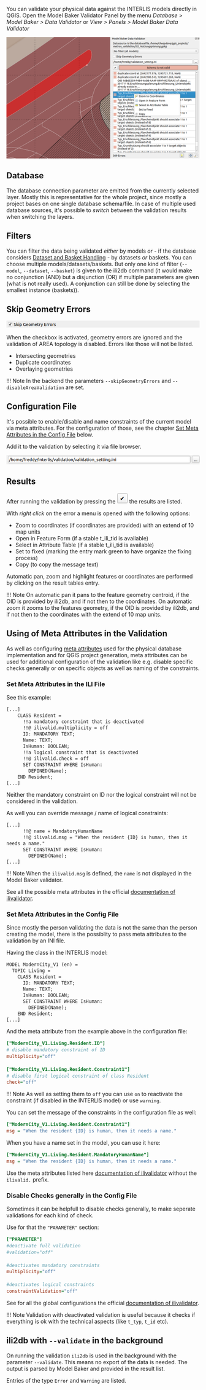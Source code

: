 You can validate your physical data against the INTERLIS models directly in QGIS. Open the Model Baker Validator Panel by the menu *Database > Model Baker > Data Validator* or *View > Panels > Model Baker Data Validator*

![validation](../assets/validation.png)

## Database
The database connection parameter are emitted from the currently selected layer. Mostly this is representative for the whole project, since mostly a project bases on one single database schema/file. In case of multiple used database sources, it's possible to *switch* between the validation results when switching the layers.

## Filters
You can filter the data being validated *either* by models *or* - if the database considers [Dataset and Basket Handling](../../background_info/basket_handling/) - by datasets *or* baskets. You can choose multiple models/datasets/baskets. But only one kind of filter (`--model`, `--dataset`, `--basket`) is given to the ili2db command (it would make no conjunction (AND) but a disjunction (OR) if multiple parameters are given (what is not really used). A conjunction can still be done by selecting the smallest instance (baskets)).

## Skip Geometry Errors
![validation_skipgeometryerrors](../assets/validation_skipgeometryerrors.png)

When the checkbox is activated, geometry errors are ignored and the validation of AREA topology is disabled. Errors like those will not be listed.

- Intersecting geometries
- Duplicate coordinates
- Overlaying geometries

!!! Note
    In the backend the parameters `--skipGeometryErrors` and `--disableAreaValidation` are set.

## Configuration File
It's possible to enable/disable and name constraints of the current model via meta attributes. For the configuration of those, see the chapter [Set Meta Attributes in the Config File](#set-meta-attributes-in-the-config-file) below.

Add it to the validation by selecting it via file browser.

![validation_configfile](../assets/validation_configfile.png)

## Results
After running the validation by pressing the ![checkmark](../assets/checkmark_button.png) the results are listed.

With *right click* on the error a menu is opened with the following options:

- Zoom to coordinates (if coordinates are provided) with an extend of 10 map units
- Open in Feature Form (if a stable t_ili_tid is available)
- Select in Attribute Table (if a stable t_ili_tid is available)
- Set to fixed (marking the entry mark green to have organize the fixing process)
- Copy (to copy the message text)

Automatic pan, zoom and highlight features or coordinates are performed by clicking on the result tables entry.

!!! Note
    On automatic pan it pans to the feature geometry centroid, if the OID is provided by ili2db, and if not then to the coordinates. On automatic zoom it zooms to the features geometry, if the OID is provided by ili2db, and if not then to the coordinates with the extend of 10 map units.

## Using of Meta Attributes in the Validation
As well as configuring [meta attributes](../../background_info/meta_attributes/) used for the physical database implementation and for QGIS project generation, meta attributes can be used for additional configuration of the validation like e.g. disable specific checks generally or on specific objects as well as naming of the constraints.

### Set Meta Attributes in the ILI File

See this example:

```
[...]
    CLASS Resident =
      !!a mandatory constraint that is deactivated
      !!@ ilivalid.multiplicity = off
      ID: MANDATORY TEXT;
      Name: TEXT;
      IsHuman: BOOLEAN;
      !!a logical constraint that is deactivated
      !!@ ilivalid.check = off
      SET CONSTRAINT WHERE IsHuman:
        DEFINED(Name);
    END Resident;
[...]
```

Neither the mandatory constraint on ID nor the logical constraint will not be considered in the validation.

As well you can override message / name of logical constraints:

```
[...]
      !!@ name = MandatoryHumanName
      !!@ ilivalid.msg = "When the resident {ID} is human, then it needs a name."
      SET CONSTRAINT WHERE IsHuman:
        DEFINED(Name);
[...]
```

!!! Note
    When the `ilivalid.msg` is defined, the `name` is not displayed in the Model Baker validator.

See all the possible meta attributes in the official [documentation of ilivalidator](https://github.com/claeis/ilivalidator/blob/master/docs/ilivalidator.rst#interlis-metaattribute).

### Set Meta Attributes in the Config File

Since mostly the person validating the data is not the same than the person creating the model, there is the possiblity to pass meta attributes to the validation by an INI file.

Having the class in the INTERLIS model:

```
MODEL ModernCity_V1 (en) =
  TOPIC Living =
    CLASS Resident =
      ID: MANDATORY TEXT;
      Name: TEXT;
      IsHuman: BOOLEAN;
      SET CONSTRAINT WHERE IsHuman:
        DEFINED(Name);
    END Resident;
[...]
```

And the meta attribute from the example above in the configuration file:

```ini
["ModernCity_V1.Living.Resident.ID"]
# disable mandatory constraint of ID
multiplicity="off"

["ModernCity_V1.Living.Resident.Constraint1"]
# disable first logical constraint of class Resident
check="off"
```

!!! Note
    As well as setting them to `off` you can use `on` to reactivate the constraint (if disabled in the INTERLIS model) or use `warning`.

You can set the message of the constraints in the configuration file as well:

```ini
["ModernCity_V1.Living.Resident.Constraint1"]
msg = "When the resident {ID} is human, then it needs a name."
```

When you have a name set in the model, you can use it here:

```ini
["ModernCity_V1.Living.Resident.MandatoryHumanName"]
msg = "When the resident {ID} is human, then it needs a name."
```

Use the meta attributes listed here [documentation of ilivalidator](https://github.com/claeis/ilivalidator/blob/master/docs/ilivalidator.rst#interlis-metaattribute)  without the `ilivalid.` prefix.

### Disable Checks generally in the Config File

Sometimes it can be helpfull to disable checks generally, to make seperate validations for each kind of check.

Use for that the `"PARAMETER"` section:

```ini
["PARAMETER"]
#deactivate full validation
#validation="off"

#deactivates mandatory constraints
multiplicity="off"

#deactivates logical constraints
constraintValidation="off"
```

See for all the global configurations the official [documentation of ilivalidator](https://github.com/claeis/ilivalidator/blob/master/docs/ilivalidator.rst#ini-globale-konfigurationen).


!!! Note
    Validation with deactivated validation is useful because it checks if everything is ok with the technical aspects (like `t_typ`, `t_id` etc).

## ili2db with `--validate` in the background
On running the validation `ili2db` is used in the background with the parameter `--validate`. This means no export of the data is needed. The output is parsed by Model Baker and provided in the result list.

Entries of the type `Error` and `Warning` are listed.
